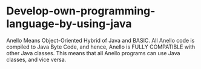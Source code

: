 # Develop-own-programming-language-by-using-java
Anello Means Object-Oriented Hybrid of Java and BASIC. All Anello code is compiled to Java Byte Code, and hence, Anello is FULLY COMPATIBLE with other Java classes. This means that all Anello programs can use Java classes, and vice versa.
